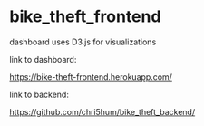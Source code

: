 # bike_theft_frontend

dashboard uses D3.js for visualizations

link to dashboard:

https://bike-theft-frontend.herokuapp.com/



link to backend:

https://github.com/chri5hum/bike_theft_backend/
